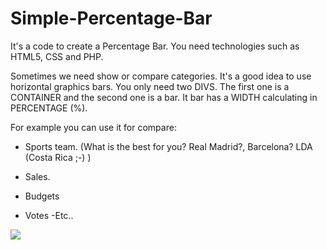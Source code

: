 # Simple-Percentage-Bar

It's a code to create a Percentage Bar. You need technologies such as HTML5, CSS and PHP.

Sometimes we need show or compare categories. 
It's a good idea to use horizontal graphics bars. You only need two DIVS. The first one is a CONTAINER and the second one is a bar. It bar has a WIDTH calculating in PERCENTAGE (%).

For example you can use it for compare:
- Sports team. (What is the best for you? Real Madrid?, Barcelona? LDA (Costa Rica ;-)  )

- Sales.

- Budgets

- Votes
 -Etc..

<image src="https://cloud.githubusercontent.com/assets/8060328/7544832/10475b1a-f58e-11e4-8f59-f120e9530fcb.JPG" >
